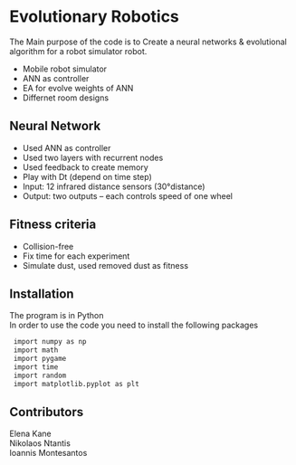 # Evolutionary Robotics

The Main purpose of the code is to Create a neural networks & evolutional algorithm for a robot simulator robot. </br>

* Mobile robot simulator</br>
* ANN as controller </br>
* EA for evolve weights of ANN </br>
* Differnet room designs </br>


## Neural Network
* Used ANN as controller </br>
* Used two layers with recurrent nodes</br>
* Used feedback to create memory</br>
* Play with Dt (depend on time step)</br>
* Input: 12 infrared distance sensors (30°distance)</br>
* Output: two outputs – each controls speed of one wheel</br>

## Fitness criteria
* Collision-free </br>
* Fix time for each experiment </br>
* Simulate dust, used removed dust as fitness</br>


## Installation
The program is in Python <br />
In order to use the code you need to install the following packages
   ```sh
    import numpy as np
    import math
    import pygame
    import time
    import random
    import matplotlib.pyplot as plt
   ```

## Contributors
Elena Kane </br>
Nikolaos Ntantis </br>
Ioannis Montesantos 






